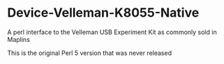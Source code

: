 Device-Velleman-K8055-Native
============================

A perl interface to the Velleman USB Experiment Kit as commonly sold in Maplins

This is the original Perl 5 version that was never released
